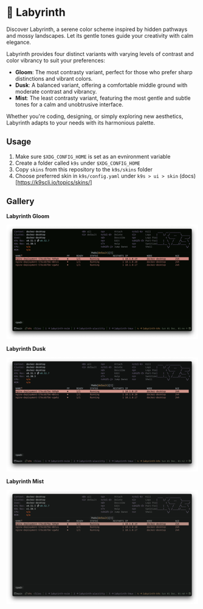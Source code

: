 # 🌿 Labyrinth

Discover Labyrinth, a serene color scheme inspired by hidden pathways and mossy landscapes. Let its gentle tones guide your creativity with calm elegance.

Labyrinth provides four distinct variants with varying levels of contrast and color vibrancy to suit your preferences:

 - **Gloom**: The most contrasty variant, perfect for those who prefer sharp distinctions and vibrant colors.
 - **Dusk**: A balanced variant, offering a comfortable middle ground with moderate contrast and vibrancy.
 - **Mist**: The least contrasty variant, featuring the most gentle and subtle tones for a calm and unobtrusive interface.

Whether you're coding, designing, or simply exploring new aesthetics, Labyrinth adapts to your needs with its harmonious palette.


## Usage

1. Make sure `$XDG_CONFIG_HOME` is set as an evnironment variable
2. Create a folder called `k9s` under `$XDG_CONFIG_HOME`
3. Copy `skins` from this repository to the `k9s/skins` folder
4. Choose preferred skin in `k9s/config.yaml` under `k9s > ui > skin` (docs)[https://k9scli.io/topics/skins/]

## Gallery

**Labyrinth Gloom**

![k9s with Labyrinth Gloom](assets/gloom.png)

**Labyrinth Dusk**

![k9s with Labyrinth Dusk](assets/dusk.png)

**Labyrinth Mist**

![k9s with Labyrinth Mist](assets/mist.png)

